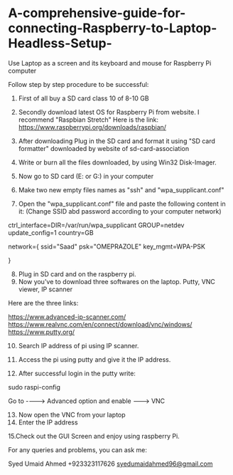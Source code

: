 # A-comprehensive-guide-for-connecting-Raspberry-to-Laptop-Headless-Setup-
Use Laptop as a screen and its keyboard and mouse for Raspberry Pi computer


Follow step by step procedure to be successful:

1. First of all buy a SD card class 10 of 8-10 GB
2. Secondly download latest OS for Raspberry Pi from website. I recommend "Raspbian Stretch" Here is the link:
        https://www.raspberrypi.org/downloads/raspbian/
        
3. After downloading Plug in the SD card and format it using "SD card formatter" downloaded by website of sd-card-association
4. Write or burn all the files downloaded, by using Win32 Disk-Imager.
5. Now go to SD card (E: or G:) in your computer
6. Make two new empty files names as "ssh" and "wpa_supplicant.conf"
7. Open the "wpa_supplicant.conf" file and paste the following content in it: (Change SSID abd password according to your computer network)

ctrl_interface=DIR=/var/run/wpa_supplicant GROUP=netdev
update_config=1
country=GB

network={
	ssid="Saad"
	psk="OMEPRAZOLE"
	key_mgmt=WPA-PSK

}


8. Plug in SD card and on the raspberry pi.
9. Now you've to download three softwares on the laptop. Putty, VNC viewer, IP scanner

Here are the three links:

https://www.advanced-ip-scanner.com/
https://www.realvnc.com/en/connect/download/vnc/windows/
https://www.putty.org/


10. Search IP address of pi using IP scanner.

11. Access the pi using putty and give it the IP address.
12. After successful login in the putty write:

sudo raspi-config

Go to ----> Advanced option and enable ---> VNC


13. Now open the VNC from your laptop
14. Enter the IP address

15.Check out the GUI Screen and enjoy using raspberry Pi.

For any queries and problems, you can ask me:

Syed Umaid Ahmed
+923323117626
syedumaidahmed96@gmail.com
